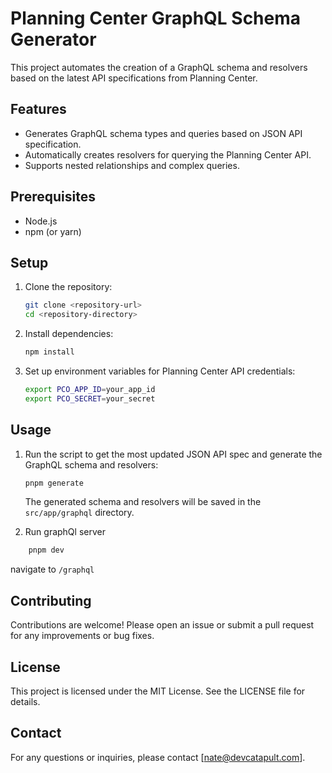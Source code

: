 # Planning Center GraphQL Schema Generator

This project automates the creation of a GraphQL schema and resolvers based on the latest API specifications from Planning Center.

## Features

- Generates GraphQL schema types and queries based on JSON API specification.
- Automatically creates resolvers for querying the Planning Center API.
- Supports nested relationships and complex queries.

## Prerequisites

- Node.js
- npm (or yarn)

## Setup

1. Clone the repository:

   ```sh
   git clone <repository-url>
   cd <repository-directory>
   ```

2. Install dependencies:

   ```sh
   npm install
   ```

3. Set up environment variables for Planning Center API credentials:

   ```sh
   export PCO_APP_ID=your_app_id
   export PCO_SECRET=your_secret
   ```

## Usage

1. Run the script to get the most updated JSON API spec and generate the GraphQL schema and resolvers:

   ```sh
   pnpm generate
   ```

   The generated schema and resolvers will be saved in the `src/app/graphql` directory.

2. Run graphQl server

```sh
    pnpm dev
```

navigate to `/graphql`

## Contributing

Contributions are welcome! Please open an issue or submit a pull request for any improvements or bug fixes.

## License

This project is licensed under the MIT License. See the LICENSE file for details.

## Contact

For any questions or inquiries, please contact [nate@devcatapult.com].


